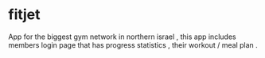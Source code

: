 # fitjet
App for the biggest gym network in northern israel , this app includes members login page that has progress statistics , their workout / meal plan .
